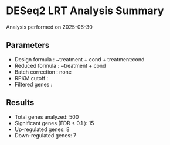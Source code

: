 # DESeq2 LRT Analysis Summary

Analysis performed on 2025-06-30

## Parameters

* Design formula : ~treatment + cond + treatment:cond
* Reduced formula : ~treatment + cond
* Batch correction : none
* RPKM cutoff : 
* Filtered genes : 

## Results

* Total genes analyzed: 500
* Significant genes (FDR < 0.1 ): 15
* Up-regulated genes: 8
* Down-regulated genes: 7
